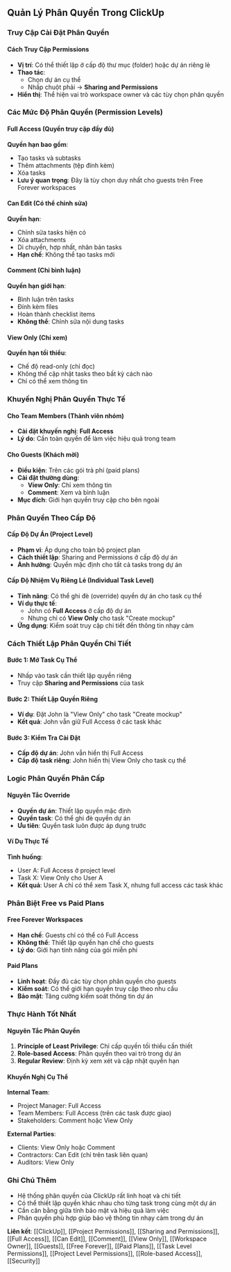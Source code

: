 ## Quản Lý Phân Quyền Trong ClickUp

### Truy Cập Cài Đặt Phân Quyền

#### Cách Truy Cập Permissions

- **Vị trí**: Có thể thiết lập ở cấp độ thư mục (folder) hoặc dự án riêng lẻ
- **Thao tác**:
    - Chọn dự án cụ thể
    - Nhấp chuột phải → **Sharing and Permissions**
- **Hiển thị**: Thể hiện vai trò workspace owner và các tùy chọn phân quyền


### Các Mức Độ Phân Quyền (Permission Levels)

#### Full Access (Quyền truy cập đầy đủ)

**Quyền hạn bao gồm**:

- Tạo tasks và subtasks
- Thêm attachments (tệp đính kèm)
- Xóa tasks
- **Lưu ý quan trọng**: Đây là tùy chọn duy nhất cho guests trên Free Forever workspaces


#### Can Edit (Có thể chỉnh sửa)

**Quyền hạn**:

- Chỉnh sửa tasks hiện có
- Xóa attachments
- Di chuyển, hợp nhất, nhân bản tasks
- **Hạn chế**: Không thể tạo tasks mới


#### Comment (Chỉ bình luận)

**Quyền hạn giới hạn**:

- Bình luận trên tasks
- Đính kèm files
- Hoàn thành checklist items
- **Không thể**: Chỉnh sửa nội dung tasks


#### View Only (Chỉ xem)

**Quyền hạn tối thiểu**:

- Chế độ read-only (chỉ đọc)
- Không thể cập nhật tasks theo bất kỳ cách nào
- Chỉ có thể xem thông tin


### Khuyến Nghị Phân Quyền Thực Tế

#### Cho Team Members (Thành viên nhóm)

- **Cài đặt khuyến nghị**: **Full Access**
- **Lý do**: Cần toàn quyền để làm việc hiệu quả trong team


#### Cho Guests (Khách mời)

- **Điều kiện**: Trên các gói trả phí (paid plans)
- **Cài đặt thường dùng**:
    - **View Only**: Chỉ xem thông tin
    - **Comment**: Xem và bình luận
- **Mục đích**: Giới hạn quyền truy cập cho bên ngoài


### Phân Quyền Theo Cấp Độ

#### Cấp Độ Dự Án (Project Level)

- **Phạm vi**: Áp dụng cho toàn bộ project plan
- **Cách thiết lập**: Sharing and Permissions ở cấp độ dự án
- **Ảnh hưởng**: Quyền mặc định cho tất cả tasks trong dự án


#### Cấp Độ Nhiệm Vụ Riêng Lẻ (Individual Task Level)

- **Tính năng**: Có thể ghi đè (override) quyền dự án cho task cụ thể
- **Ví dụ thực tế**:
    - John có **Full Access** ở cấp độ dự án
    - Nhưng chỉ có **View Only** cho task "Create mockup"
- **Ứng dụng**: Kiểm soát truy cập chi tiết đến thông tin nhạy cảm


### Cách Thiết Lập Phân Quyền Chi Tiết

#### Bước 1: Mở Task Cụ Thể

- Nhấp vào task cần thiết lập quyền riêng
- Truy cập **Sharing and Permissions** của task


#### Bước 2: Thiết Lập Quyền Riêng

- **Ví dụ**: Đặt John là "View Only" cho task "Create mockup"
- **Kết quả**: John vẫn giữ Full Access ở các task khác


#### Bước 3: Kiểm Tra Cài Đặt

- **Cấp độ dự án**: John vẫn hiển thị Full Access
- **Cấp độ task riêng**: John hiển thị View Only cho task cụ thể


### Logic Phân Quyền Phân Cấp

#### Nguyên Tắc Override

- **Quyền dự án**: Thiết lập quyền mặc định
- **Quyền task**: Có thể ghi đè quyền dự án
- **Ưu tiên**: Quyền task luôn được áp dụng trước


#### Ví Dụ Thực Tế

**Tình huống**:

- User A: Full Access ở project level
- Task X: View Only cho User A
- **Kết quả**: User A chỉ có thể xem Task X, nhưng full access các task khác


### Phân Biệt Free vs Paid Plans

#### Free Forever Workspaces

- **Hạn chế**: Guests chỉ có thể có Full Access
- **Không thể**: Thiết lập quyền hạn chế cho guests
- **Lý do**: Giới hạn tính năng của gói miễn phí


#### Paid Plans

- **Linh hoạt**: Đầy đủ các tùy chọn phân quyền cho guests
- **Kiểm soát**: Có thể giới hạn quyền truy cập theo nhu cầu
- **Bảo mật**: Tăng cường kiểm soát thông tin dự án


### Thực Hành Tốt Nhất

#### Nguyên Tắc Phân Quyền

1. **Principle of Least Privilege**: Chỉ cấp quyền tối thiểu cần thiết
2. **Role-based Access**: Phân quyền theo vai trò trong dự án
3. **Regular Review**: Định kỳ xem xét và cập nhật quyền hạn

#### Khuyến Nghị Cụ Thể

**Internal Team**:

- Project Manager: Full Access
- Team Members: Full Access (trên các task được giao)
- Stakeholders: Comment hoặc View Only

**External Parties**:

- Clients: View Only hoặc Comment
- Contractors: Can Edit (chỉ trên task liên quan)
- Auditors: View Only


### Ghi Chú Thêm

- Hệ thống phân quyền của ClickUp rất linh hoạt và chi tiết
- Có thể thiết lập quyền khác nhau cho từng task trong cùng một dự án
- Cần cân bằng giữa tính bảo mật và hiệu quả làm việc
- Phân quyền phù hợp giúp bảo vệ thông tin nhạy cảm trong dự án

**Liên kết**: [[ClickUp]], [[Project Permissions]], [[Sharing and Permissions]], [[Full Access]], [[Can Edit]], [[Comment]], [[View Only]], [[Workspace Owner]], [[Guests]], [[Free Forever]], [[Paid Plans]], [[Task Level Permissions]], [[Project Level Permissions]], [[Role-based Access]], [[Security]]

